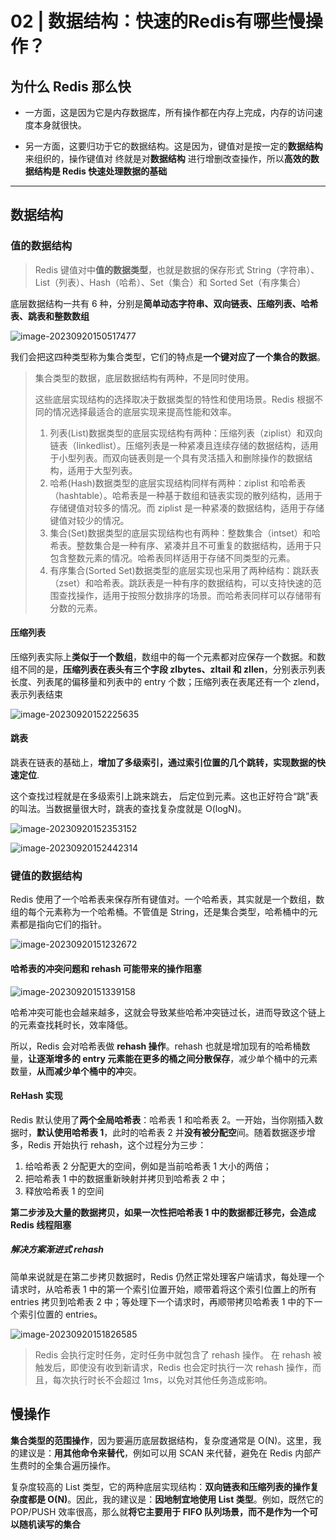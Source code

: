 # **02 |** 数据结构：快速的Redis有哪些慢操作？

## 为什么 Redis 那么快

* 一方面，这是因为它是内存数据库，所有操作都在内存上完成，内存的访问速度本身就很快。

* 另一方面，这要归功于它的数据结构。这是因为，键值对是按一定的**数据结构**来组织的，操作键值对 终就是对**数据结构** 进行增删改查操作，所以**高效的数据结构是 Redis 快速处理数据的基础**

  

---

## 数据结构

### 值的数据结构

> Redis 键值对中**值的数据类型**，也就是数据的保存形式 String（字符串）、List（列表）、Hash（哈希）、Set（集合）和 Sorted Set（有序集合）

底层数据结构一共有 6 种，分别是**简单动态字符串、双向链表、压缩列表、哈希表、跳表和整数数组**

![image-20230920150517477](./02_数据结构：快速的Redis有哪些慢操作？.assets/image-20230920150517477.png)

我们会把这四种类型称为集合类型，它们的特点是**一个键对应了一个集合的数据**。

> 集合类型的数据，底层数据结构有两种，不是同时使用。
>
> 这些底层实现结构的选择取决于数据类型的特性和使用场景。Redis 根据不同的情况选择最适合的底层实现来提高性能和效率。
>
> 1. 列表(List)数据类型的底层实现结构有两种：压缩列表（ziplist）和双向链表（linkedlist）。压缩列表是一种紧凑且连续存储的数据结构，适用于小型列表。而双向链表则是一个具有灵活插入和删除操作的数据结构，适用于大型列表。
> 2. 哈希(Hash)数据类型的底层实现结构同样有两种：ziplist 和哈希表（hashtable）。哈希表是一种基于数组和链表实现的散列结构，适用于存储键值对较多的情况。而 ziplist 是一种紧凑的数据结构，适用于存储键值对较少的情况。
> 3. 集合(Set)数据类型的底层实现结构也有两种：整数集合（intset）和哈希表。整数集合是一种有序、紧凑并且不可重复的数据结构，适用于只包含整数元素的情况。哈希表同样适用于存储不同类型的元素。
> 4. 有序集合(Sorted Set)数据类型的底层实现也采用了两种结构：跳跃表（zset）和哈希表。跳跃表是一种有序的数据结构，可以支持快速的范围查找操作，适用于按照分数排序的场景。而哈希表同样可以存储带有分数的元素。

#### 压缩列表

压缩列表实际上**类似于一个数组**，数组中的每一个元素都对应保存一个数据。和数组不同的是，**压缩列表在表头有三个字段 zlbytes、zltail 和 zllen**，分别表示列表长度、列表尾的偏移量和列表中的 entry 个数；压缩列表在表尾还有一个 zlend，表示列表结束

![image-20230920152225635](./02_数据结构：快速的Redis有哪些慢操作？.assets/image-20230920152225635.png)

#### 跳表

跳表在链表的基础上，**增加了多级索引，通过索引位置的几个跳转，实现数据的快速定位**.

这个查找过程就是在多级索引上跳来跳去， 后定位到元素。这也正好符合“跳”表的叫法。当数据量很大时，跳表的查找复杂度就是 O(logN)。

![image-20230920152353152](./02_数据结构：快速的Redis有哪些慢操作？.assets/image-20230920152353152.png)



![image-20230920152442314](./02_数据结构：快速的Redis有哪些慢操作？.assets/image-20230920152442314.png)

### 键值的数据结构

Redis 使用了一个哈希表来保存所有键值对。一个哈希表，其实就是一个数组，数组的每个元素称为一个哈希桶。不管值是 String，还是集合类型，哈希桶中的元素都是指向它们的指针。

![image-20230920151232672](./02_数据结构：快速的Redis有哪些慢操作？.assets/image-20230920151232672.png)

#### **哈希表的冲突问题和 rehash 可能带来的操作阻塞**

![image-20230920151339158](./02_数据结构：快速的Redis有哪些慢操作？.assets/image-20230920151339158.png)

哈希冲突可能也会越来越多，这就会导致某些哈希冲突链过长，进而导致这个链上的元素查找耗时长，效率降低。

所以，Redis 会对哈希表做 **rehash 操作**。rehash 也就是增加现有的哈希桶数量，**让逐渐增多的 entry 元素能在更多的桶之间分散保存**，减少单个桶中的元素数量，**从而减少单个桶中的冲**突。



#### ReHash 实现

Redis 默认使用了**两个全局哈希表**：哈希表 1 和哈希表 2。一开始，当你刚插入数据时，**默认使用哈希表 1**，此时的哈希表 2 并**没有被分配空**间。随着数据逐步增多，Redis 开始执行 rehash，这个过程分为三步：

1. 给哈希表 2 分配更大的空间，例如是当前哈希表 1 大小的两倍；
2. 把哈希表 1 中的数据重新映射并拷贝到哈希表 2 中；
3. 释放哈希表 1 的空间

**第二步涉及大量的数据拷贝，如果一次性把哈希表 1 中的数据都迁移完，会造成 Redis 线程阻塞**

##### 解决方案**渐进式 rehash**

简单来说就是在第二步拷贝数据时，Redis 仍然正常处理客户端请求，每处理一个请求时，从哈希表 1 中的第一个索引位置开始，顺带着将这个索引位置上的所有 entries 拷贝到哈希表 2 中；等处理下一个请求时，再顺带拷贝哈希表 1 中的下一个索引位置的 entries。

![image-20230920151826585](./02_数据结构：快速的Redis有哪些慢操作？.assets/image-20230920151826585.png)



> Redis 会执行定时任务，定时任务中就包含了 rehash 操作。 在 rehash 被触发后，即使没有收到新请求，Redis 也会定时执行一次 rehash 操作，而且，每次执行时长不会超过 1ms，以免对其他任务造成影响。

## 慢操作

**集合类型的范围操作**，因为要遍历底层数据结构，复杂度通常是 O(N)。这里，我的建议是：**用其他命令来替代**，例如可以用 SCAN 来代替，避免在 Redis 内部产生费时的全集合遍历操作。

复杂度较高的 List 类型，它的两种底层实现结构：**双向链表和压缩列表的操作复杂度都是 O(N)**。因此，我的建议是：**因地制宜地使用 List 类型**。例如，既然它的 POP/PUSH 效率很高，那么就**将它主要用于 FIFO 队列场景，而不是作为一个可以随机读写的集合**





